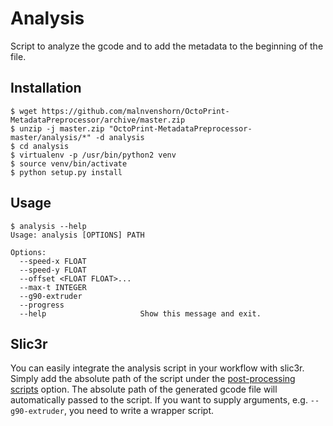 # Analysis

Script to analyze the gcode and to add the metadata to the beginning of the file.

## Installation

```
$ wget https://github.com/malnvenshorn/OctoPrint-MetadataPreprocessor/archive/master.zip
$ unzip -j master.zip "OctoPrint-MetadataPreprocessor-master/analysis/*" -d analysis
$ cd analysis
$ virtualenv -p /usr/bin/python2 venv
$ source venv/bin/activate
$ python setup.py install
```

## Usage

```
$ analysis --help
Usage: analysis [OPTIONS] PATH

Options:
  --speed-x FLOAT
  --speed-y FLOAT
  --offset <FLOAT FLOAT>...
  --max-t INTEGER
  --g90-extruder
  --progress
  --help                     Show this message and exit.
```

## Slic3r

You can easily integrate the analysis script in your workflow with slic3r. Simply add the absolute path of the script under the [post-processing scripts](http://manual.slic3r.org/advanced/post-processing) option. The absolute path of the generated gcode file will automatically passed to the script. If you want to supply arguments, e.g. `--g90-extruder`, you need to write a wrapper script.
